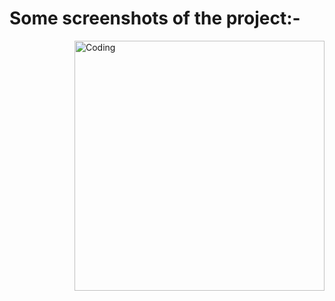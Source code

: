 <h1>Some screenshots of the project:-</h1>

<img align="right" alt="Coding" width="400" src="https://drive.google.com/uc?id=1TaTb8fOFUWi9dUKadyNCgZD_L38xtdWz">
